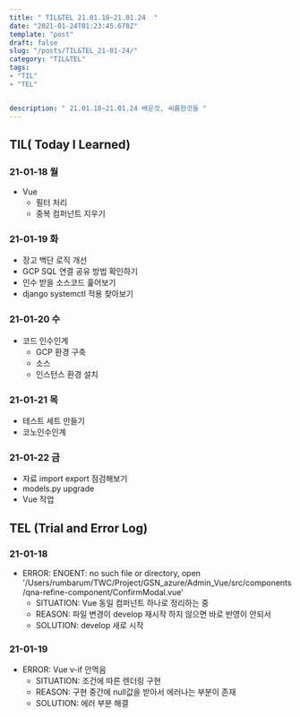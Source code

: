 ```yaml
---
title: " TIL&TEL 21.01.18~21.01.24  "
date: "2021-01-24T01:23:45.678Z"
template: "post"
draft: false
slug: "/posts/TIL&TEL_21-01-24/"
category: "TIL&TEL"
tags:
- "TIL"
- "TEL"


description: " 21.01.18~21.01.24 배운것, 씨름한것들 "
---
```


## TIL( Today I Learned)

### 21-01-18 월

- Vue
  - 필터 처리
  - 중복 컴퍼넌트 지우기

### 21-01-19 화

- 장고 백단 로직 개선
- GCP SQL 연결 공유 방법 확인하기
- 인수 받을 소스코드 훑어보기
- django systemctl 적용 찾아보기

### 21-01-20 수

- 코드 인수인계
  - GCP 환경 구축
  - 소스 
  - 인스턴스 환경 설치

### 21-01-21 목

- 테스트 세트 만들기
- 코노인수인계

### 21-01-22 금

- 자료 import export 점검해보기
- models.py upgrade
- Vue 작업


## TEL (Trial and Error Log)

### 21-01-18

- ERROR: ENOENT: no such file or directory, open '/Users/rumbarum/TWC/Project/GSN_azure/Admin_Vue/src/components/qna-refine-component/ConfirmModal.vue'
  - SITUATION: Vue 동일 컴퍼넌트 하나로 정리하는 중
  - REASON: 파일 변경이 develop 재시작 하지 않으면 바로 반영이 안되서 
  - SOLUTION: develop 새로 시작

### 21-01-19

- ERROR: Vue v-if 안먹음
  - SITUATION: 조건에 따른 렌더링 구현
  - REASON: 구현 중간에 null값을 받아서 에러나는 부분이 존재
  - SOLUTION: 에러 부분 해결